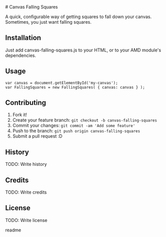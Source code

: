 <snippet>
  <content>
# Canvas Falling Squares
 
A quick, configurable way of getting squares to fall down your canvas. Sometimes, you just want falling squares.
 
## Installation
 
Just add canvas-falling-squares.js to your HTML, or to your AMD module's dependencies. 
 
## Usage

    var canvas = document.getElementById('my-canvas');
    var FallingSquares = new FallingSquares( { canvas: canvas } );
 
## Contributing
 
1. Fork it!
2. Create your feature branch: `git checkout -b canvas-falling-squares`
3. Commit your changes: `git commit -am 'Add some feature'`
4. Push to the branch: `git push origin canvas-falling-squares`
5. Submit a pull request :D
 
## History
 
TODO: Write history
 
## Credits
 
TODO: Write credits
 
## License
 
TODO: Write license

</content>
  <tabTrigger>readme</tabTrigger>
</snippet>